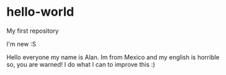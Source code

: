 # hello-world
My first repository

I'm new :S

Hello everyone my name is Alan. Im from Mexico and my english is horrible so, you are warned! I do what I can to improve this :)
